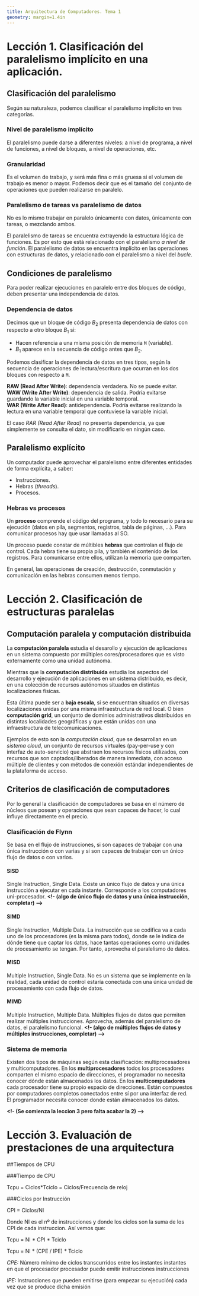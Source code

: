 ```yaml
---
title: Arquitectura de Computadores. Tema 1
geometry: margin=1.4in
---
```


# Lección 1. Clasificación del paralelismo implícito en una aplicación.

## Clasificación del paralelismo

Según su naturaleza, podemos clasificar el paralelismo implícito en tres categorías.

### Nivel de paralelismo implícito

El paralelismo puede darse a diferentes niveles: a nivel de programa, a nivel de funciones, a nivel de bloques, a nivel de operaciones, etc.

### Granularidad

Es el volumen de trabajo, y será más fina o más gruesa si el volumen de trabajo es menor o mayor. Podemos decir que es el tamaño del conjunto de operaciones que pueden realizarse en paralelo.

### Paralelismo de tareas vs paralelismo de datos

No es lo mismo trabajar en paralelo únicamente con datos, únicamente con tareas, o mezclando ambos.

El paralelismo de tareas se encuentra extrayendo la estructura lógica de funciones. Es por esto que está relacionado con el paralelismo *a nivel de función*. El paralelismo de datos se encuentra implícito en las operaciones con estructuras de datos, y relacionado con el paralelismo a nivel del *bucle*.

## Condiciones de paralelismo

Para poder realizar ejecuciones en paralelo entre dos bloques de código, deben presentar una independencia de datos.

### Dependencia de datos

Decimos que un bloque de código $B_2$ presenta dependencia de datos con respecto a otro bloque $B_1$ si:

- Hacen referencia a una misma posición de memoria `M` (variable).
- $B_1$ aparece en la secuencia de código antes que $B_2$.

Podemos clasificar la dependencia de datos en tres tipos, según la secuencia de operaciones de lectura/escritura que ocurran en los dos bloques con respecto a `M`.

**RAW (Read After Write)**: dependencia verdadera. No se puede evitar.\
**WAW (Write After Write)**: dependencia de salida. Podría evitarse guardando la variable inicial en una variable temporal.\
**WAR (Write After Read)**: antidependencia. Podría evitarse realizando la lectura en una variable temporal que contuviese la variable inicial.

El caso *RAR (Read After Read)* no presenta dependencia, ya que simplemente se consulta el dato, sin modificarlo en ningún caso.

## Paralelismo explícito
Un computador puede aprovechar el paralelismo entre diferentes entidades de forma explícita, a saber:

- Instrucciones.
- Hebras (*threads*).
- Procesos.

### Hebras vs procesos

Un **proceso** comprende el código del programa, y todo lo necesario para su ejecución (datos en pila, segmentos, registros, tabla de páginas, ...). Para comunicar procesos hay que usar llamadas al SO.

Un proceso puede constar de múltibles **hebras** que controlan el flujo de control. Cada hebra tiene su propia pila, y también el contenido de los registros. Para comunicarse entre ellos, utilizan la memoria que comparten.

En general, las operaciones de creación, destrucción, conmutación y comunicación en las hebras consumen menos tiempo.




# Lección 2. Clasificación de estructuras paralelas

## Computación paralela y computación distribuida

La **computación paralela** estudia el desarollo y ejecución de
aplicaciones en un sistema compuesto por múltiples cores/procesadores
que es visto externamente como una unidad autónoma.

Mientras que la **computación distribuida** estudia los aspectos del
desarrollo y ejecución de aplicaciones en un sistema distribuido, es
decir, en una colección de recursos autónomos situados en distintas
localizaciones físicas.

Esta última puede ser a **baja escala**, si se encuentran situados en
diversas localizaciones unidas por una misma infraestructura de red
local. O bien **computación grid**, un conjunto de dominios
administrativos distribuidos en distintas localidades geográficas y
que están unidas con una infraestructura de telecomunicaciones.

Ejemplos de esto son la *computación cloud*, que se desarrollan en un
*sistema cloud*, un conjunto de recursos virtuales (pay-per-use y con
interfaz de auto-servicio) que abstraen los recursos físicos
utilizados, con recursos que son captados/liberados de manera
inmediata, con acceso múltiple de clientes y con métodos de conexión
estándar independientes de la plataforma de acceso.

## Criterios de clasificación de computadores

Por lo general la clasificación de computadores se basa en el número
de núcleos que posean y operaciones que sean capaces de hacer, lo cual
influye directamente en el precio.

### Clasificación de Flynn

Se basa en el flujo de instrucciones, si son capaces de trabajar con
una única instrucción o con varias y si son capaces de trabajar con un
único flujo de datos o con varios.

#### SISD
Single Instruction, Single Data.
Existe un único flujo de datos y una única instrucción a ejecutar en
cada instante. Corresponde a los computadores uni-procesador.
**<!- (algo de único flujo de datos y una única instrucción, completar) -->**


#### SIMD
Single Instruction, Multiple Data.
La instrucción que se codifica va a cada uno de los procesadores (es
la misma para todos), donde se le indica de dónde tiene que captar los
datos, hace tantas operaciones como unidades de procesamiento se
tengan. Por tanto, aprovecha el paralelismo de datos.


#### MISD
Multiple Instruction, Single Data.
No es un sistema que se implemente en la realidad, cada unidad de
control estaría conectada con una única unidad de procesamiento con
cada flujo de datos.


#### MIMD
Multiple Instruction, Multiple Data.
Múltiples flujos de datos que permiten realizar múltiples instrucciones. Aprovecha, además del paralelismo de datos, el paralelismo funcional.
**<!- (algo de múltiples flujos de datos y múltiples instrucciones, completar) -->**


### Sistema de memoria
Existen dos tipos de máquinas según esta clasificación: multiprocesadores y multicomputadores. En los **multiprocesadores** todos los procesadores comparten el mismo espacio de direcciones, el programador no necesita conocer dónde están almacenados los datos. En los **multicomputadores** cada procesador tiene su propio espacio de direcciones. Están compuestos por computadores completos conectados entre sí por una interfaz de red. El programador necesita conocer donde están almacenados los datos.

**<!- (Se comienza la leccion 3 pero falta acabar la 2) -->**

# Lección 3. Evaluación de prestaciones de una arquitectura
##Tiempos de CPU

###Tiempo de CPU

Tcpu = Ciclos*Tciclo = Ciclos/Frecuencia de reloj

###Ciclos por Instrucción

CPI = Ciclos/NI

Donde NI es el nº de instrucciones y donde los ciclos son la suma de los CPI de cada instruccion.
Así vemos que:

Tcpu = NI * CPI * Tciclo

Tcpu = NI * (CPE / IPE) * Tciclo

*CPE:* Número mínimo de ciclos transcurridos entre los
instantes instantes en que el procesador procesador puede emitir instrucciones instrucciones

*IPE:* Instrucciones que pueden emitirse (para empezar su
ejecución) cada vez que se produce dicha emisión
